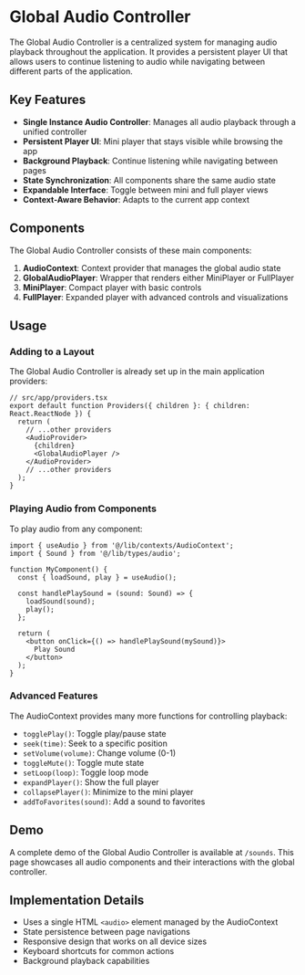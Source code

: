# Global Audio Controller

The Global Audio Controller is a centralized system for managing audio playback throughout the application. It provides a persistent player UI that allows users to continue listening to audio while navigating between different parts of the application.

## Key Features

- **Single Instance Audio Controller**: Manages all audio playback through a unified controller
- **Persistent Player UI**: Mini player that stays visible while browsing the app
- **Background Playback**: Continue listening while navigating between pages
- **State Synchronization**: All components share the same audio state
- **Expandable Interface**: Toggle between mini and full player views
- **Context-Aware Behavior**: Adapts to the current app context

## Components

The Global Audio Controller consists of these main components:

1. **AudioContext**: Context provider that manages the global audio state
2. **GlobalAudioPlayer**: Wrapper that renders either MiniPlayer or FullPlayer
3. **MiniPlayer**: Compact player with basic controls
4. **FullPlayer**: Expanded player with advanced controls and visualizations

## Usage

### Adding to a Layout

The Global Audio Controller is already set up in the main application providers:

```tsx
// src/app/providers.tsx
export default function Providers({ children }: { children: React.ReactNode }) {
  return (
    // ...other providers
    <AudioProvider>
      {children}
      <GlobalAudioPlayer />
    </AudioProvider>
    // ...other providers
  );
}
```

### Playing Audio from Components

To play audio from any component:

```tsx
import { useAudio } from '@/lib/contexts/AudioContext';
import { Sound } from '@/lib/types/audio';

function MyComponent() {
  const { loadSound, play } = useAudio();
  
  const handlePlaySound = (sound: Sound) => {
    loadSound(sound);
    play();
  };
  
  return (
    <button onClick={() => handlePlaySound(mySound)}>
      Play Sound
    </button>
  );
}
```

### Advanced Features

The AudioContext provides many more functions for controlling playback:

- `togglePlay()`: Toggle play/pause state
- `seek(time)`: Seek to a specific position
- `setVolume(volume)`: Change volume (0-1)
- `toggleMute()`: Toggle mute state
- `setLoop(loop)`: Toggle loop mode
- `expandPlayer()`: Show the full player
- `collapsePlayer()`: Minimize to the mini player
- `addToFavorites(sound)`: Add a sound to favorites

## Demo

A complete demo of the Global Audio Controller is available at `/sounds`. This page showcases all audio components and their interactions with the global controller.

## Implementation Details

- Uses a single HTML `<audio>` element managed by the AudioContext
- State persistence between page navigations
- Responsive design that works on all device sizes
- Keyboard shortcuts for common actions
- Background playback capabilities 